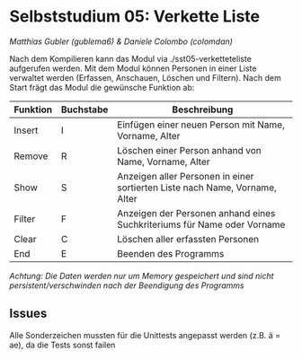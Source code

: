 # Selbststudium 05: Verkette Liste
_Matthias Gubler (gublema6) & Daniele Colombo (colomdan)_

Nach dem Kompilieren kann das Modul via ./sst05-verketteteliste aufgerufen werden. Mit dem Modul können Personen in einer Liste verwaltet werden (Erfassen, Anschauen, Löschen und Filtern). Nach dem Start frägt das Modul die gewünsche Funktion ab:

|Funktion|Buchstabe|Beschreibung|
|--------|---------|------------|
|Insert  |I        |Einfügen einer neuen Person mit Name, Vorname, Alter|
|Remove  |R        |Löschen einer Person anhand von Name, Vorname, Alter|
|Show    |S        |Anzeigen aller Personen in einer sortierten Liste nach Name, Vorname, Alter|
|Filter  |F        |Anzeigen der Personen anhand eines Suchkriteriums für Name oder Vorname|
|Clear   |C        |Löschen aller erfassten Personen|
|End     |E        |Beenden des Programms|

*Achtung: Die Daten werden nur um Memory gespeichert und sind nicht persistent/verschwinden nach der Beendigung des Programms*


## Issues
Alle Sonderzeichen mussten für die Unittests angepasst werden (z.B. ä = ae), da die Tests sonst failen